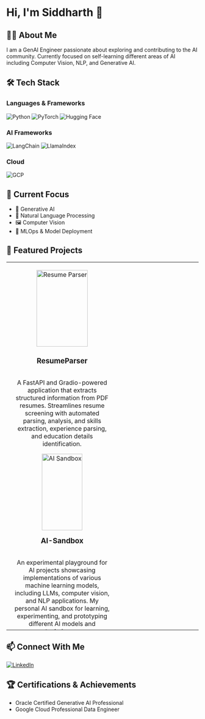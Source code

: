 
# Hi, I'm Siddharth 👋 

## 👨‍💻 About Me
I am a GenAI Engineer passionate about exploring and contributing to the AI community. Currently focused on self-learning different areas of AI including Computer Vision, NLP, and Generative AI.

## 🛠️ Tech Stack
### Languages & Frameworks
![Python](https://img.shields.io/badge/Python-3776AB?style=flat&logo=python&logoColor=white)
![PyTorch](https://img.shields.io/badge/PyTorch-EE4C2C?style=flat&logo=pytorch&logoColor=white)
![Hugging Face](https://img.shields.io/badge/Hugging%20Face-FFD21E?style=flat&logo=huggingface&logoColor=black)

### AI Frameworks
![LangChain](https://img.shields.io/badge/LangChain-121D33?style=flat&logo=chainlink&logoColor=white)
![LlamaIndex](https://img.shields.io/badge/LlamaIndex-11B981?style=flat&logo=llama&logoColor=white)

### Cloud
![GCP](https://img.shields.io/badge/Google%20Cloud-4285F4?style=flat&logo=google-cloud&logoColor=white)

## 🎯 Current Focus
- 🤖 Generative AI
- 📝 Natural Language Processing
- 🖼️ Computer Vision
- 🚀 MLOps & Model Deployment

## 🌟 Featured Projects
<!-- Add 2-3 of your best projects with brief descriptions -->
<table>
  <tr>
    <td width="50%" align="center" style="padding: 20px; display: flex; justify-content: center; align-items: center; height: 200px;">
      <a href="https://github.com/SID-SURANGE/ResumeParser">
        <img width="100%" src="https://github-readme-stats.vercel.app/api/pin/?username=SID-SURANGE&repo=ResumeParser&theme=dark" alt="Resume Parser">
      </a>
    </td>
    <td width="50%" style="padding: 20px; display: flex; flex-direction: column; justify-content: center; align-items: center; text-align: center; height: 200px;">
      <h3>ResumeParser</h3>
      <p>A FastAPI and Gradio-powered application that extracts structured information from PDF resumes. Streamlines resume screening with automated parsing, analysis, and skills extraction, experience parsing, and education details identification.</p>
    </td>
  </tr>
  <tr>
    <td width="50%" align="center" style="padding: 20px; display: flex; justify-content: center; align-items: center; height: 200px;">
      <a href="https://github.com/SID-SURANGE/AI-Sandbox">
        <img width="100%" src="https://github-readme-stats.vercel.app/api/pin/?username=SID-SURANGE&repo=AI-Sandbox&theme=dark" alt="AI Sandbox">
      </a>
    </td>
    <td width="50%" style="padding: 20px; display: flex; flex-direction: column; justify-content: center; align-items: center; text-align: center; height: 200px;">
      <h3>AI-Sandbox</h3>
      <p>An experimental playground for AI projects showcasing implementations of various machine learning models, including LLMs, computer vision, and NLP applications. My personal AI sandbox for learning, experimenting, and prototyping different AI models and techniques.</p>
    </td>
  </tr>
</table>




## 📫 Connect With Me
[![LinkedIn](https://img.shields.io/badge/linkedin-%230077B5.svg?style=for-the-badge&logo=linkedin)](https://www.linkedin.com/in/siddharthsurange/)
<!-- Add other social media or contact information -->

## 🏆 Certifications & Achievements
<!-- Add any relevant certifications or achievements -->
- Oracle Certified Generative AI Professional
- Google Cloud Professional Data Engineer

